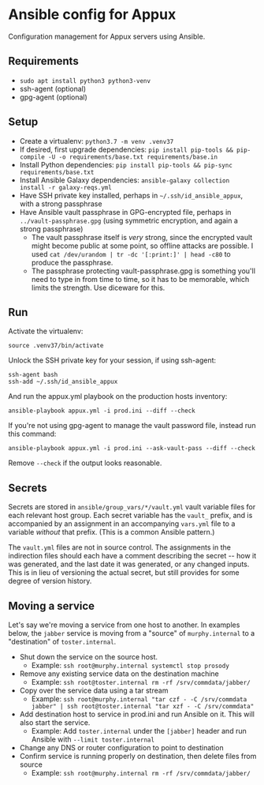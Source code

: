# Ansible config for Appux

Configuration management for Appux servers using Ansible.

## Requirements

- `sudo apt install python3 python3-venv`
- ssh-agent (optional)
- gpg-agent (optional)

## Setup

- Create a virtualenv: `python3.7 -m venv .venv37`
- If desired, first upgrade dependencies:
  `pip install pip-tools && pip-compile -U -o requirements/base.txt requirements/base.in`
- Install Python dependencies:
  `pip install pip-tools && pip-sync requirements/base.txt`
- Install Ansible Galaxy dependencies:
  `ansible-galaxy collection install -r galaxy-reqs.yml`
- Have SSH private key installed, perhaps in
  `~/.ssh/id_ansible_appux`, with a strong passphrase
- Have Ansible vault passphrase in GPG-encrypted file, perhaps in
  `../vault-passphrase.gpg` (using symmetric encryption, and again a
  strong passphrase)
    - The vault passphrase itself is *very* strong, since the
      encrypted vault might become public at some point, so offline attacks are
      possible. I used `cat /dev/urandom | tr -dc '[:print:]' | head -c80`
      to produce the passphrase.
    - The passphrase protecting vault-passphrase.gpg is something
      you'll need to type in from time to time, so it has to be
      memorable, which limits the strength. Use diceware for this.

## Run

Activate the virtualenv:

```
source .venv37/bin/activate
```

Unlock the SSH private key for your session, if using ssh-agent:

```
ssh-agent bash
ssh-add ~/.ssh/id_ansible_appux
```

And run the appux.yml playbook on the production hosts inventory:

```
ansible-playbook appux.yml -i prod.ini --diff --check
```

If you're not using gpg-agent to manage the vault password file,
instead run this command:

```
ansible-playbook appux.yml -i prod.ini --ask-vault-pass --diff --check
```

Remove `--check` if the output looks reasonable.

## Secrets

Secrets are stored in `ansible/group_vars/*/vault.yml` vault variable
files for each relevant host group. Each secret variable has the
`vault_` prefix, and is accompanied by an assignment in an
accompanying `vars.yml` file to a variable *without* that
prefix. (This is a common Ansible pattern.)

The `vault.yml` files are not in source control. The assignments in
the indirection files should each have a comment describing the secret
-- how it was generated, and the last date it was generated, or any
changed inputs. This is in lieu of versioning the actual secret, but
still provides for some degree of version history.

## Moving a service

Let's say we're moving a service from one host to another. In examples
below, the `jabber` service is moving from a "source" of
`murphy.internal` to a "destination" of `toster.internal`.

- Shut down the service on the source host.
    - Example: `ssh root@murphy.internal systemctl stop prosody`
- Remove any existing service data on the destination machine
    - Example: `ssh root@toster.internal rm -rf /srv/commdata/jabber/`
- Copy over the service data using a tar stream
    - Example: `ssh root@murphy.internal "tar czf - -C /srv/commdata jabber" | ssh root@toster.internal "tar xzf - -C /srv/commdata"`
- Add destination host to service in prod.ini and run Ansible on
  it. This will also start the service.
    - Example: Add `toster.internal` under the `[jabber]` header and
      run Ansible with `--limit toster.internal`
- Change any DNS or router configuration to point to destination
- Confirm service is running properly on destination, then delete
  files from source
    - Example: `ssh root@murphy.internal rm -rf /srv/commdata/jabber/`
